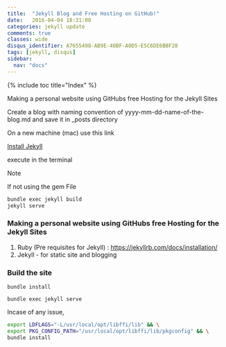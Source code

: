 ```yaml
---
title:  "Jekyll Blog and Free Hosting on GitHub!"
date:   2016-04-04 18:31:00
categories: jekyll update
comments: true
classes: wide
disqus_identifier: A7655498-AB9E-40BF-A0D5-E5C6DE6BBF28
tags: [jekyll, disqus]
sidebar:
  nav: "docs"
---
```


{% include toc title="Index" %}

Making a personal website using GitHubs free Hosting for the Jekyll Sites

Create a blog with naming convention of yyyy-mm-dd-name-of-the-blog.md and save it in \_posts directory


On a new machine (mac) use this link

[Install Jekyll](https://jekyllrb.com/docs/installation/)

execute in the terminal

> [!NOTE]
> If not using the gem File

```sh
bundle exec jekyll build
jekyll serve
```

### Making a personal website using GitHubs free Hosting for the Jekyll Sites

1. Ruby (Pre requisites for Jekyll) : https://jekyllrb.com/docs/installation/
2. Jekyll - for static site and blogging

### Build the site
```
bundle install

bundle exec jekyll serve
```

Incase of any issue,

```sh
export LDFLAGS="-L/usr/local/opt/libffi/lib" && \
export PKG_CONFIG_PATH="/usr/local/opt/libffi/lib/pkgconfig" && \
bundle install
```
